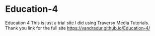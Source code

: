 # Education-4
Education 4
This is just a trial site I did using Traversy Media Tutorials. Thank you
link for the full site https://vandradur.github.io/Education-4/
